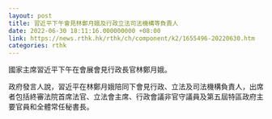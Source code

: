 ```yaml
---
layout: post
title: 習近平下午會見林鄭月娥及行政立法司法機構等負責人
date: 2022-06-30 18:11:16.000000000 +08:00
link: https://news.rthk.hk/rthk/ch/component/k2/1655496-20220630.htm
categories: rthk
---
```


國家主席習近平下午在會展會見行政長官林鄭月娥。
 
政府發言人說，習近平在林鄭月娥陪同下會見行政、立法及司法機構負責人，出席者包括終審法院首席法官、立法會主席、行政會議非官守議員及第五屆特區政府主要官員和全體常任秘書長。
